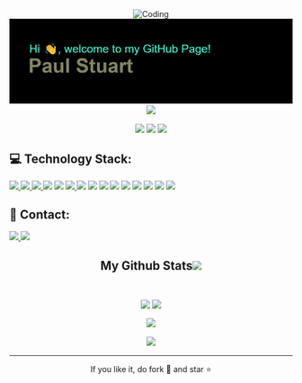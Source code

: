 <p align="center">
 <img align="center" alt="Coding" width="800" src="https://res.cloudinary.com/practicaldev/image/fetch/s--sNXjzc6P--/c_limit%2Cf_auto%2Cfl_progressive%2Cq_66%2Cw_880/https://media1.tenor.com/images/0c34272909ee2a4db5606a014082312b/tenor.gif%3Fitemid%3D15828752">
 <img src="https://github.com/codingPaulStuart/codingPaulStuart/blob/main/header2.png" width="800" />
 <img src="https://c.tenor.com/KjVxfRrrncUAAAAd/matrix.gif" width="800" />
</p align="center">

<p align="center"> 
 <img src="https://badges.pufler.dev/visits/codingPaulStuart/codingPaulStuart"/> 
 <img src="https://badges.pufler.dev/repos/codingPaulStuart"/>
 <img src="https://badges.pufler.dev/commits/monthly/codingPaulStuart" />
</p>

## 💻 Technology Stack:
<p align="left"> 
    <a href="https://docs.microsoft.com/pt-br/cpp/c-language/?view=msvc-160"_blank"> <img src="https://img.icons8.com/color/48/000000/c-programming.png"/> </a>
    <a href="https://www.gnu.org/savannah-checkouts/gnu/bash/manual/bash.html" target="_blank"> <img src="https://img.icons8.com/plasticine/48/000000/bash.png"/> </a>
    <a href="https://code.visualstudio.com/docs" target="_blank"> <img src="https://img.icons8.com/color/48/000000/visual-studio-code-2019.png"/> </a>
    <img src="https://img.icons8.com/color/48/000000/visual-studio--v2.png"/>
    <img src="https://img.icons8.com/cute-clipart/64/000000/android.png" width="50"/>
    <a href="https://git-scm.com/" target="_blank"> <img src="https://img.icons8.com/color/48/000000/git.png"/> </a>
    <img src="https://img.icons8.com/color/48/000000/c-sharp-logo-2.png"/>
    <img src="https://img.icons8.com/color/48/000000/microsoft.png"/>
    <img src="https://img.icons8.com/color/48/000000/microsoft-sql-server.png"/>
    <img src="https://img.icons8.com/color/48/000000/mysql-logo.png"/>
    <img src="https://img.icons8.com/color/48/000000/java-coffee-cup-logo--v1.png"/>
    <img src="https://img.icons8.com/color/48/000000/python--v1.png"/>
    <img src="https://img.icons8.com/color/48/000000/javascript--v1.png"/>
    <img src="https://img.icons8.com/dusk/64/000000/php-logo.png"/>
    <img src="https://img.icons8.com/color/48/000000/linux--v1.png"/>
</p>

## 📮 Contact:
<p align="left">
               
<a href="mailto: paulstuart1980@gmail.com">
 <img src="https://img.shields.io/badge/-paulstuart1980-c14438?style=flat-square&logo=Gmail&logoColor=white&link=mailto:paulstuart1980@gmail.com"/>
</a>
 <img src="https://img.shields.io/badge/-paulStuart-blue?style=flat-square&logo=Linkedin&logoColor=white&link=https://www.linkedin.com/in/paul-stuart-534b34234/"/>
</a> 
</p>

<h2 align="center">
  My Github Stats<img src="https://media.giphy.com/media/VgCDAzcKvsR6OM0uWg/giphy.gif" width="50">
</h2>
 
<br>

<p align = "center">
  <img  src = "https://github-readme-stats.vercel.app/api?username=codingPaulStuart&show_icons=true&theme=radical&line_height=27">
  <img src = "https://github-readme-stats.vercel.app/api/top-langs/?username=codingPaulStuart&hide=html,css,java,shaderlab,kotlin,hlsl&theme=radical">
</p>

<p align = "center">
 <img  src="https://github-readme-streak-stats.herokuapp.com/?user=codingPaulStuart&show_icons=true&locale=en&layout=compact&theme=radical&line_height=0" />
</p> 

<p align = "center">
 <img src="https://activity-graph.herokuapp.com/graph?username=codingPaulStuart&theme=redical">
</p> 
<hr>
<p align="center">If you like it, do fork 🍴 and star ⭐</p>
